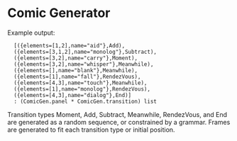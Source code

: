 # Comic Generator

Example output:

      [({elements=[1,2],name="aid"},Add),
      ({elements=[3,1,2],name="monolog"},Subtract),
      ({elements=[3,2],name="carry"},Moment),
      ({elements=[3,2],name="whisper"},Meanwhile),
      ({elements=[],name="blank"},Meanwhile),
      ({elements=[1],name="fall"},RendezVous),
      ({elements=[4,3],name="touch"},Meanwhile),
      ({elements=[1],name="monolog"},RendezVous),
      ({elements=[4,3],name="dialog"},End)]
      : (ComicGen.panel * ComicGen.transition) list

Transition types Moment, Add, Subtract, Meanwhile, RendezVous, and End are
generated as a random sequence, or constrained by a grammar. Frames are
generated to fit each transition type or initial position.

